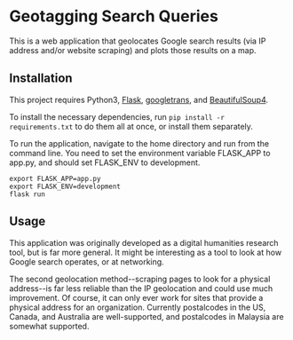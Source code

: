 # Geotagging Search Queries

This is a web application that geolocates Google search results (via IP address and/or website scraping) and plots those results on a map.
 
## Installation

This project requires Python3, [Flask](https://flask.palletsprojects.com/en/1.1.x/), [googletrans](https://py-googletrans.readthedocs.io/en/latest/#),
and [BeautifulSoup4](https://www.crummy.com/software/BeautifulSoup/bs4/doc/).

To install the necessary dependencies, run 
`pip install -r requirements.txt`
to do them all at once, or install them separately.

To run the application, navigate to the home directory and run from the command line. You need to set the environment variable FLASK_APP to app.py,
and should set FLASK_ENV to development.

```
export FLASK_APP=app.py
export FLASK_ENV=development
flask run
```

## Usage

This application was originally developed as a digital humanities research tool, but is far more general. It might be interesting as a 
tool to look at how Google search operates, or at networking.

The second geolocation method--scraping pages to look for a physical address--is far less reliable than the IP geolocation and could use much
improvement. Of course, it can only ever work for sites that provide a physical address for an organization. Currently postalcodes in the US, 
Canada, and Australia are well-supported, and postalcodes in Malaysia are somewhat supported.



